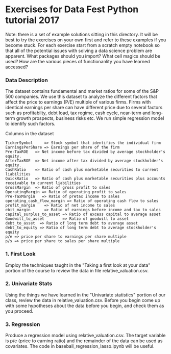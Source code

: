 # Exercises for Data Fest Python tutorial 2017

Note: there is a set of example solutions sitting in this directory. It will be best to try the exercises on your own first and refer to these examples if you become stuck. For each exercise start from a scratch empty notebook so that all of the potential issues with solving a data science problem are apparent. What packages should you import? What cell magics should be used? How are the various pieces of functionanlity you have learned accessed?

### Data Description
The dataset contains fundamental and market ratios for some of the S&P 500 companies.  We use this dataset to analyze the different factors that affect the price to earnings (P/E) multiple of various firms.  Firms with identical earnings per share can have different price due to several factors such as profitabilty, debt load, tax regime, cash cycle, near-term and long-term growth prospects, business risks etc.  We run simple regression model to identify such factors.

Columns in the dataset

    TickerSymbol     => Stock symbol that identifies the individual firm
    EarningsPerShare => Earnings per share of the firm
    Pre-TaxROE   => Net income before tax divided by average stockholder's equity.
    AfterTaxROE  => Net income after tax divided by average stockholder's equity.
    CashRatio    => Ratio of cash plus marketable securities to current liabilities
    QuickRatio   => Ratio of cash plus marketable securities plus accounts receivable to current liabilities
    GrossMargin  => Ratio of gross profit to sales
    OperatingMargin => Ratio of operating profit to sales
    Pre-TaxMargin   => Ratio of pretax income to sales
    operating_cash_flow_margin => Ratio of operating cash flow to sales
    profit_margin    => Ratio of net income to sales
    ebit_margin      => Ratio of earnings before income and tax to sales
    capital_surplus_to_asset => Ratio of excess capital to average asset
    Goodwill_to_asset        => Ratio of goodwill to asset
    debt_to_asset  => Ratio of long term debt to average asset
    debt_to_equity => Ratio of long term debt to average stockholder's equity
    p/e => price per share to earnings per share multiple
    p/s => price per share to sales per share multiple


### 1. First Look
Employ the techniques taught in the "Taking a first look at your data" portion of the course to review the data in file relative_valuation.csv.

### 2. Univariate Stats
Using the things we have learned in the "Univariate statistics" portion of our class, review the data in relative_valuation.csv. Before you begin come up with some hypotheses about the data before you begin, and check them as you proceed.

### 3. Regression
Produce a regression model using relative_valuation.csv. The target variable is p/e (price to earning ratio) and the remainder of the data can be used as covariates. The code in baseball_regression_lasso.ipynb will be useful.


